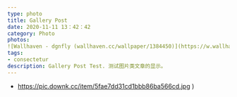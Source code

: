 ```yaml
---
type: photo
title: Gallery Post
date: 2020-11-11 13：42：42
category: Photo
photos:
![Wallhaven - dgnfly (wallhaven.cc/wallpaper/1384450)](https://w.wallhaven.cc/full/ym/wallhaven-ym2del.png
tags:
- consectetur
description: Gallery Post Test. 测试图片类文章的显示。
---
```

- https://pic.downk.cc/item/5fae7dd31cd1bbb86ba566cd.jpg
)
